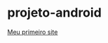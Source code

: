 # projeto-android
<a href="https://andre-savio.github.io/projeto-android/index.html" target="_blank"> Meu primeiro site<a>
